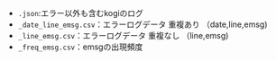 
- ```.json```:エラー以外も含むkogiのログ
- ```_date_line_emsg.csv```：エラーログデータ 重複あり （date,line,emsg)
- ```_line_emsg.csv```：エラーログデータ 重複なし （line,emsg)
- ```_freq_emsg.csv```：emsgの出現頻度
